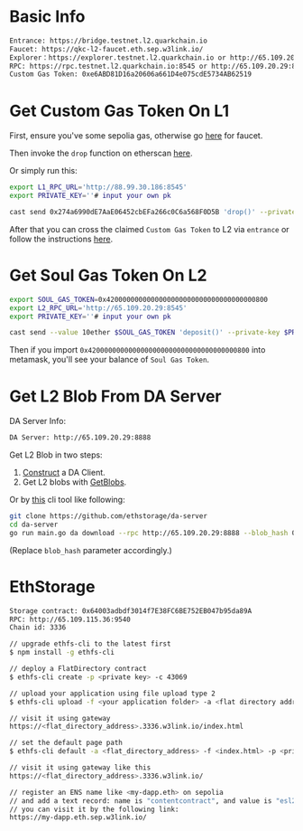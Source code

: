 
# Basic Info

```bash
Entrance: https://bridge.testnet.l2.quarkchain.io
Faucet: https://qkc-l2-faucet.eth.sep.w3link.io/
Explorer：https://explorer.testnet.l2.quarkchain.io or http://65.109.20.29/
RPC: https://rpc.testnet.l2.quarkchain.io:8545 or http://65.109.20.29:8545 
Custom Gas Token: 0xe6ABD81D16a20606a661D4e075cdE5734AB62519
```

# Get Custom Gas Token On L1

First, ensure you've some sepolia gas, otherwise go [here](https://www.alchemy.com/faucets/ethereum-sepolia) for faucet.

Then invoke the `drop` function on etherscan [here](https://sepolia.etherscan.io/address/0x274a6990dE7AaE06452cbEFa266c0C6a568F0D5B#writeContract).

Or simply run this:
```bash
export L1_RPC_URL='http://88.99.30.186:8545'
export PRIVATE_KEY=''# input your own pk

cast send 0x274a6990dE7AaE06452cbEFa266c0C6a568F0D5B 'drop()' --private-key $PRIVATE_KEY -r $L1_RPC_URL
```

After that you can cross the claimed `Custom Gas Token` to L2 via `entrance` or follow the instructions [here](https://github.com/ethereum-optimism/specs/discussions/140#discussioncomment-9426636).

# Get Soul Gas Token On L2

```bash
export SOUL_GAS_TOKEN=0x4200000000000000000000000000000000000800
export L2_RPC_URL='http://65.109.20.29:8545'
export PRIVATE_KEY=''# input your own pk

cast send --value 10ether $SOUL_GAS_TOKEN 'deposit()' --private-key $PRIVATE_KEY -r $L2_RPC_URL
```


Then if you import `0x4200000000000000000000000000000000000800` into metamask, you'll see your balance of `Soul Gas Token`.

# Get L2 Blob From DA Server


DA Server Info:
```bash
DA Server: http://65.109.20.29:8888
```

Get L2 Blob in two steps:

1. [Construct](https://github.com/ethstorage/da-server/blob/ed2ee4ff52d9f08231708b0a88c23838a39e3c27/pkg/da/client/client.go#L22) a DA Client.
2. Get L2 blobs with [GetBlobs](https://github.com/ethstorage/da-server/blob/ed2ee4ff52d9f08231708b0a88c23838a39e3c27/pkg/da/client/client.go#L92).

Or by [this](https://github.com/ethstorage/da-server) cli tool like following:


```bash
git clone https://github.com/ethstorage/da-server
cd da-server
go run main.go da download --rpc http://65.109.20.29:8888 --blob_hash 01314c3f1d37db90fed33fc52516505cbfa37bfc704963dfef776ef4ef52ab4f 
```
(Replace `blob_hash` parameter accordingly.)

# EthStorage
```bash
Storage contract: 0x64003adbdf3014f7E38FC6BE752EB047b95da89A
RPC: http://65.109.115.36:9540
Chain id: 3336
```
```bash
// upgrade ethfs-cli to the latest first
$ npm install -g ethfs-cli

// deploy a FlatDirectory contract
$ ethfs-cli create -p <private key> -c 43069

// upload your application using file upload type 2
$ ethfs-cli upload -f <your application folder> -a <flat directory address> -c 43069 -p <private key> -t 2

// visit it using gateway
https://<flat_directory_address>.3336.w3link.io/index.html

// set the default page path
$ ethfs-cli default -a <flat_directory_address> -f <index.html> -p <private_key> -c 43069

// visit it using gateway like this
https://<flat_directory_address>.3336.w3link.io/

// register an ENS name like <my-dapp.eth> on sepolia
// and add a text record: name is "contentcontract", and value is "esl2-t:<flat_directory_address>"
// you can visit it by the following link:
https://my-dapp.eth.sep.w3link.io/
```
